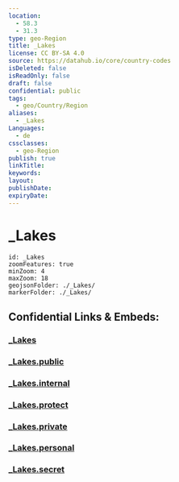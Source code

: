 ```yaml
---
location:
  - 58.3
  - 31.3
type: geo-Region
title: _Lakes
license: CC BY-SA 4.0
source: https://datahub.io/core/country-codes
isDeleted: false
isReadOnly: false
draft: false
confidential: public
tags:
  - geo/Country/Region
aliases:
  - _Lakes
Languages:
  - de
cssclasses:
  - geo-Region
publish: true
linkTitle:
keywords:
layout:
publishDate:
expiryDate:
---
```


# _Lakes

```leaflet
id: _Lakes
zoomFeatures: true 
minZoom: 4 
maxZoom: 18
geojsonFolder: ./_Lakes/
markerFolder: ./_Lakes/
```


## Confidential Links & Embeds: 

### [_Lakes](/_Standards/Earth/Continent/Europe/Europe~East/Russia/Russia~NorthWest/Novgorod_Oblast/_Lakes.md) 

### [_Lakes.public](/_public/Earth/Continent/Europe/Europe~East/Russia/Russia~NorthWest/Novgorod_Oblast/_Lakes.public.md) 

### [_Lakes.internal](/_internal/Earth/Continent/Europe/Europe~East/Russia/Russia~NorthWest/Novgorod_Oblast/_Lakes.internal.md) 

### [_Lakes.protect](/_protect/Earth/Continent/Europe/Europe~East/Russia/Russia~NorthWest/Novgorod_Oblast/_Lakes.protect.md) 

### [_Lakes.private](/_private/Earth/Continent/Europe/Europe~East/Russia/Russia~NorthWest/Novgorod_Oblast/_Lakes.private.md) 

### [_Lakes.personal](/_personal/Earth/Continent/Europe/Europe~East/Russia/Russia~NorthWest/Novgorod_Oblast/_Lakes.personal.md) 

### [_Lakes.secret](/_secret/Earth/Continent/Europe/Europe~East/Russia/Russia~NorthWest/Novgorod_Oblast/_Lakes.secret.md)

